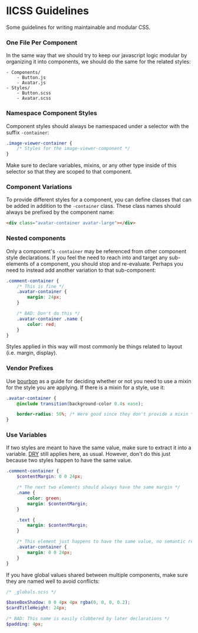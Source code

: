 # llCSS Guidelines

Some guidelines for writing maintainable and modular CSS.

### One File Per Component

In the same way that we should try to keep our javascript logic modular by organizing it into components, we should do the same for the related styles:

```
- Components/
	- Button.js
	- Avatar.js
- Styles/
	- Button.scss
	- Avatar.scss
```

### Namespace Component Styles

Component styles should always be namespaced under a selector with the suffix `-container`:

```scss
.image-viewer-container {
	/* Styles for the image-viewer-component */
}
```

Make sure to declare variables, mixins, or any other type inside of this selector so that they are scoped to that component.

### Component Variations

To provide different styles for a component, you can define classes that can be added in addition to the `-container` class. These class names should always be prefixed by the component name:

```html
<div class="avatar-container avatar-large"></div>
```

### Nested components

Only a component's `-container` may be referenced from other component style declarations. If you feel the need to reach into and target any sub-elements of a component, you should stop and re-evaluate. Perhaps you need to instead add another variation to that sub-component:

```scss
.comment-container {
	/* This is fine */
	.avatar-container {
		margin: 24px;
	}

	/* BAD: Don't do this */
	.avatar-container .name {
		color: red;
	}
}
```

Styles applied in this way will most commonly be things related to layout (i.e. margin, display).

### Vendor Prefixes

Use [bourbon](http://bourbon.io/docs/) as a guide for deciding whether or not you need to use a mixin for the style you are applying. If there is a mixin for a style, use it:

```scss
.avatar-container {
	@include transition(background-color 0.4s ease);

	border-radius: 50%; /* Were good since they don't provide a mixin */
}
```

### Use Variables

If two styles are meant to have the same value, make sure to extract it into a variable. [DRY](https://en.wikipedia.org/wiki/Don%27t_repeat_yourself) still applies here, as usual. However, don't do this just because two styles happen to have the same value.

```scss
.comment-container {
	$contentMargin: 0 0 24px;

	/* The next two elements should always have the same margin */
	.name {
		color: green;
		margin: $contentMargin;
	}

	.text {
		margin: $contentMargin;
	}

	/* This element just happens to have the same value, no semantic relation */
	.avatar-container {
		margin: 0 0 24px;
	}
}
```

If you have global values shared between multiple components, make sure they are named well to avoid conflicts:

```scss
/* _globals.scss */

$baseBoxShadow: 0 0 4px 4px rgba(0, 0, 0, 0.2);
$cardTitleHeight: 24px;

/* BAD: This name is easily clobbered by later declarations */
$padding: 4px;
```